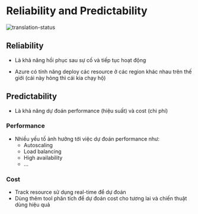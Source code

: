 # Reliability and Predictability

![translation-status](https://img.shields.io/badge/Status-done-green)

## Reliability
- Là khả năng hồi phục sau sự cố và tiếp tục hoạt động

- Azure có tính năng deploy các resource ở các region khác nhau trên thế giới (cái này hỏng thì cái kia chạy hộ)

## Predictability
- Là khả năng dự đoán performance (hiệu suất) và cost (chi phí)

### Performance
- Nhiều yếu tố ảnh hưởng tới việc dự đoán performance như: 
  - Autoscaling
  - Load balancing
  - High availability
  - ...

### Cost
- Track resource sử dụng real-time để dự đoán
- Dùng thêm tool phân tích để dự đoán cost cho tương lai và chiến thuật dùng hiệu quả